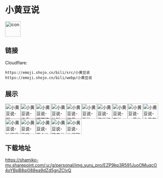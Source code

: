 # 小黄豆说
<img src="https://emoji.shojo.cn/bili/src/小黄豆说/icon.png" width="50" height="50" alt="icon">

## 链接
Cloudflare:
```
https://emoji.shojo.cn/bili/src/小黄豆说
https://emoji.shojo.cn/bili/webp/小黄豆说
```
## 展示
<img src="https://emoji.shojo.cn/bili/src/小黄豆说/小黄豆说-啊...png" width="50" height="50" alt="小黄豆说-啊.."><img src="https://emoji.shojo.cn/bili/src/小黄豆说/小黄豆说-指责.png" width="50" height="50" alt="小黄豆说-指责"><img src="https://emoji.shojo.cn/bili/src/小黄豆说/小黄豆说-猫猫流泪.png" width="50" height="50" alt="小黄豆说-猫猫流泪"><img src="https://emoji.shojo.cn/bili/src/小黄豆说/小黄豆说-达咩.png" width="50" height="50" alt="小黄豆说-达咩"><img src="https://emoji.shojo.cn/bili/src/小黄豆说/小黄豆说-装傻.png" width="50" height="50" alt="小黄豆说-装傻"><img src="https://emoji.shojo.cn/bili/src/小黄豆说/小黄豆说-激动.png" width="50" height="50" alt="小黄豆说-激动"><img src="https://emoji.shojo.cn/bili/src/小黄豆说/小黄豆说-您说的对.png" width="50" height="50" alt="小黄豆说-您说的对"><img src="https://emoji.shojo.cn/bili/src/小黄豆说/小黄豆说-害怕.png" width="50" height="50" alt="小黄豆说-害怕"><img src="https://emoji.shojo.cn/bili/src/小黄豆说/小黄豆说-一滴也没.png" width="50" height="50" alt="小黄豆说-一滴也没"><img src="https://emoji.shojo.cn/bili/src/小黄豆说/小黄豆说-心平气和.png" width="50" height="50" alt="小黄豆说-心平气和"><img src="https://emoji.shojo.cn/bili/src/小黄豆说/小黄豆说-功德增加.png" width="50" height="50" alt="小黄豆说-功德增加"><img src="https://emoji.shojo.cn/bili/src/小黄豆说/小黄豆说-喜欢.png" width="50" height="50" alt="小黄豆说-喜欢"><img src="https://emoji.shojo.cn/bili/src/小黄豆说/小黄豆说-两个也.png" width="50" height="50" alt="小黄豆说-两个也"><img src="https://emoji.shojo.cn/bili/src/小黄豆说/小黄豆说-暗自神伤.png" width="50" height="50" alt="小黄豆说-暗自神伤"><img src="https://emoji.shojo.cn/bili/src/小黄豆说/小黄豆说-也很可爱.png" width="50" height="50" alt="小黄豆说-也很可爱">

## 下载地址

https://shamiko-my.sharepoint.com/:u:/g/personal/img_yuru_pro/EZP9kp3R591JuoOMuqcO4oYBpB8qi088ea9dZd5gnZClvQ